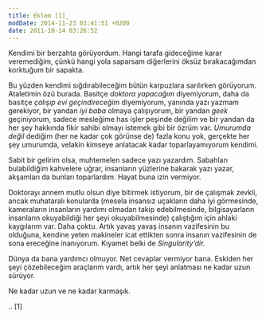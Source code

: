 ```yaml
---
title: Eklem [1]_
modDate: 2014-11-23 03:41:51 +0200
date: 2011-10-14 03:26:52
---
```


Kendimi bir berzahta görüyordum. Hangi tarafa gideceğime karar
veremediğim, çünkü hangi yola saparsam diğerlerini öksüz bırakacağımdan
korktuğum bir sapakta.

Bu yüzden kendimi sığdırabileceğim bütün karpuzlara sarılırken
görüyorum. Ataletimin özü burada. Basitçe *doktora yapacağım*
diyemiyorum, daha da basitçe *çalışıp evi geçindireceğim* diyemiyorum,
yanında yazı yazmam gerekiyor, bir yandan *iyi baba* olmaya çalışıyorum,
bir yandan *geek* geçiniyorum, sadece mesleğime has işler peşinde
değilim ve bir yandan da her şey hakkında fikir sahibi olmayı istemek
gibi bir özrüm var. *Umurumda değil* dediğim (her ne kadar çok görünse
de) fazla konu yok, gerçekte her şey umurumda, velakin kimseye anlatacak
kadar toparlayamıyorum kendimi.

Sabit bir gelirim olsa, muhtemelen sadece yazı yazardım. Sabahları
bulabildiğim kahvelere uğrar, insanların yüzlerine bakarak yazı yazar,
akşamları da bunları toparlardım. Hayat buna izin vermiyor.

Doktorayı annem mutlu olsun diye bitirmek istiyorum, bir de çalışmak
zevkli, ancak muhataralı konularda (mesela insansız uçakların daha iyi
görmesinde, kameraların insanların yardımı olmadan takip edebilmesinde,
bilgisayarların insanların okuyabildiği her şeyi okuyabilmesinde)
çalıştığım için ahlaki kaygılarım var. Daha çoktu. Artık yavaş yavaş
insanın vazifesinin bu olduğuna, kendine yeten makineler icat ettikten
sonra insanın vazifesinin de sona ereceğine inanıyorum. Kıyamet belki de
*Singularity’dir.*

Dünya da bana yardımcı olmuyor. Net cevaplar vermiyor bana. Eskiden her
şeyi çözebileceğim araçlarım vardı, artık her şeyi anlatması ne kadar
uzun sürüyor.

Ne kadar uzun ve ne kadar karmaşık.

.. [1]
